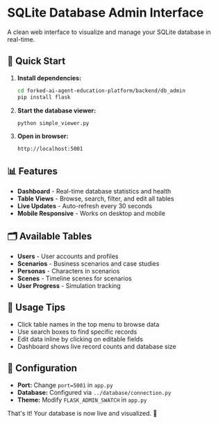 # SQLite Database Admin Interface

A clean web interface to visualize and manage your SQLite database in real-time.

## 🚀 Quick Start

1. **Install dependencies:**
   ```bash
   cd forked-ai-agent-education-platform/backend/db_admin
   pip install flask
   ```

2. **Start the database viewer:**
   ```bash
   python simple_viewer.py
   ```

3. **Open in browser:**
   ```
   http://localhost:5001
   ```

## 📊 Features

- **Dashboard** - Real-time database statistics and health
- **Table Views** - Browse, search, filter, and edit all tables
- **Live Updates** - Auto-refresh every 30 seconds
- **Mobile Responsive** - Works on desktop and mobile

## 🗂️ Available Tables

- **Users** - User accounts and profiles
- **Scenarios** - Business scenarios and case studies  
- **Personas** - Characters in scenarios
- **Scenes** - Timeline scenes for scenarios
- **User Progress** - Simulation tracking

## 🎯 Usage Tips

- Click table names in the top menu to browse data
- Use search boxes to find specific records
- Edit data inline by clicking on editable fields
- Dashboard shows live record counts and database size

## 🔧 Configuration

- **Port:** Change `port=5001` in `app.py`
- **Database:** Configured via `../database/connection.py`
- **Theme:** Modify `FLASK_ADMIN_SWATCH` in `app.py`

That's it! Your database is now live and visualized. 🎉 